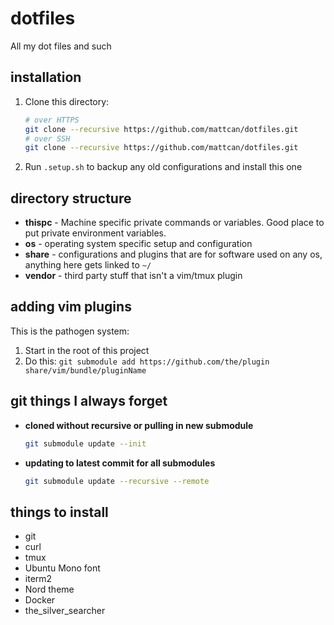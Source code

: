 # dotfiles

All my dot files and such

## installation

1. Clone this directory:
    ```sh
    # over HTTPS
    git clone --recursive https://github.com/mattcan/dotfiles.git
    # over SSH
    git clone --recursive https://github.com/mattcan/dotfiles.git
    ```
1. Run `.setup.sh` to backup any old configurations and install this one

## directory structure

* **thispc** - Machine specific private commands or variables. Good place to put
  private environment variables.
* **os** - operating system specific setup and configuration
* **share** - configurations and plugins that are for software used on any os, anything here gets linked to `~/`
* **vendor** - third party stuff that isn't a vim/tmux plugin

## adding vim plugins

This is the pathogen system:

1. Start in the root of this project
1. Do this: `git submodule add https://github.com/the/plugin share/vim/bundle/pluginName`

## git things I always forget

* **cloned without recursive or pulling in new submodule**
    ```sh
    git submodule update --init
    ```
* **updating to latest commit for all submodules**
    ```sh
    git submodule update --recursive --remote
    ```

## things to install

* git
* curl
* tmux
* Ubuntu Mono font
* iterm2
* Nord theme
* Docker
* the_silver_searcher
